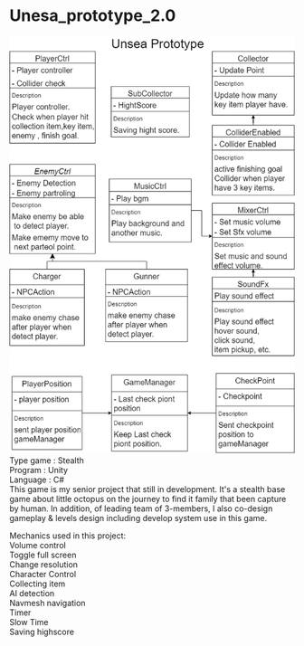 # Unesa_prototype_2.0
![](Images/Unsea%20Prototype.png)  
Type game : Stealth  
Program : Unity  
Language : C#  
      This game is my senior project that still in development. It's a stealth base game about little octopus on the journey to find it family that been capture by human. In addition, of leading team of 3-members, I also co-design gameplay & levels design including develop system use in this game.  
      
Mechanics used in this project:   
    Volume control  
    Toggle full screen  
    Change resolution  
    Character Control  
    Collecting item  
    AI detection  
    Navmesh navigation  
    Timer  
    Slow Time  
    Saving highscore  
